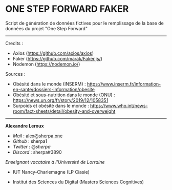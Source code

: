 # ONE STEP FORWARD FAKER

Script de génération de données fictives pour le remplissage de la base de données du projet "One Step Forward"

---

Credits : 

- Axios (https://github.com/axios/axios)
- Faker (https://github.com/marak/Faker.js/)
- Nodemon (https://nodemon.io/)

Sources : 

- Obésité dans le monde (INSERM) : https://www.inserm.fr/information-en-sante/dossiers-information/obesite
- Obésité et sous-nutrition dans le monde (ONU) : https://news.un.org/fr/story/2019/12/1058351
- Surpoids et obésité dans le monde : https://www.who.int/news-room/fact-sheets/detail/obesity-and-overweight

---

**Alexandre Leroux**

- _Mail_ : alex@sherpa.one
- _Github_ : sherpa1
- _Twitter_ : @_sherpa_
- _Discord_ : sherpa#3890

_Enseignant vacataire à l'Université de Lorraine_

- IUT Nancy-Charlemagne (LP Ciasie)

- Institut des Sciences du Digital (Masters Sciences Cognitives)
